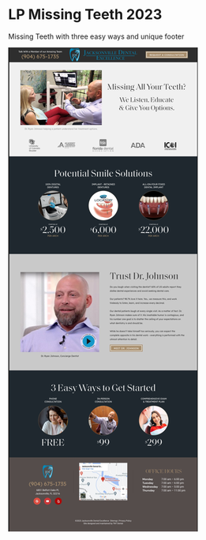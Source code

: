 # LP Missing Teeth 2023
 Missing Teeth with three easy ways and unique footer

![screenshot](assets/images/preview.png)